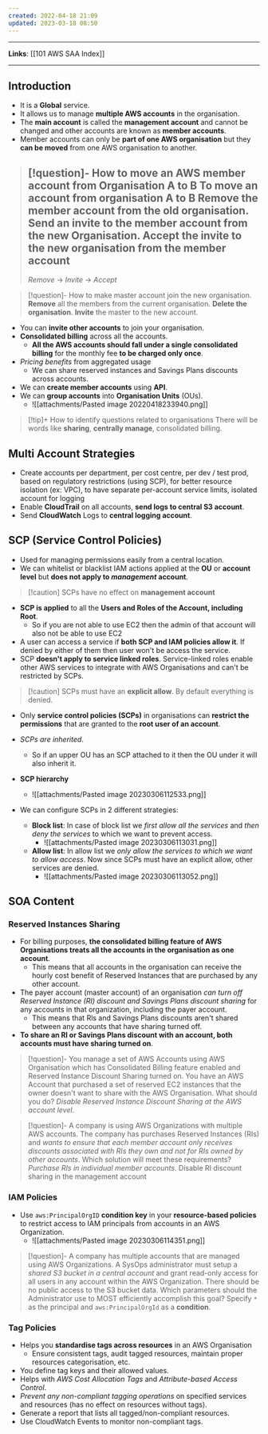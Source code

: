 ```yaml
---
created: 2022-04-18 21:09
updated: 2023-03-18 08:50
---
```

---
**Links**: [[101 AWS SAA Index]]

---
## Introduction
- It is a **Global** service.
- It allows us to manage **multiple AWS accounts** in the organisation.
- The **main account** is called the **management account** and cannot be changed and other accounts are known as **member accounts**.
- Member accounts can only be **part of one AWS organisation** but they **can be moved** from one AWS organisation to another.

> [!question]- How to move an AWS member account from Organisation A to B
> To move an account from organisation A to B **Remove** the member account from the old organisation. Send an **invite** to the member account from the new Organisation. **Accept** the invite to the new organisation from the member account
> ---
> *Remove* -> *Invite* -> *Accept*

> [!question]- How to make master account join the new organisation.
> **Remove** all the members from the current organisation. **Delete the organisation**. **Invite** the master to the new account.

-  You can **invite other accounts** to join your organisation.
-  **Consolidated billing** across all the accounts. 
	- **All the AWS accounts should fall under a single consolidated billing** for the monthly fee **to be charged only once**.
- *Pricing benefits* from aggregated usage
	- We can share reserved instances and Savings Plans discounts across accounts.
- We can **create member accounts** using **API**.
- We can **group accounts** into **Organisation Units** (OUs).
	- ![[attachments/Pasted image 20220418233940.png]]

>[!tip]+ How to identify questions related to organisations
> There will be words like **sharing**, **centrally manage**, consolidated billing.

## Multi Account Strategies
- Create accounts per department, per cost centre, per dev / test prod, based on regulatory restrictions (using SCP), for better resource isolation (ex: VPC), to have separate per-account service limits, isolated account for logging
- Enable **CloudTrail** on all accounts, **send logs to central S3 account**.
- Send **CloudWatch** Logs to **central logging account**.

## SCP (Service Control Policies)
- Used for managing permissions easily from a central location.
- We can whitelist or blacklist IAM actions applied at the **OU** or **account level** but **does not apply to *management* account**.

> [!caution] SCPs have no effect on **management account**

- **SCP is applied** to all the **Users and Roles of the Account, including Root**. 
	- So if you are not able to use EC2 then the admin of that account will also not be able to use EC2
- A user can access a service if **both SCP and IAM policies allow it**. If denied by either of them then user won't be access the service.
- SCP **doesn't apply to service linked roles**. Service-linked roles enable other AWS services to integrate with AWS Organisations and can't be restricted by SCPs.

> [!caution] SCPs must have an **explicit allow**. By default everything is denied.


- Only **service control policies (SCPs)** in organisations can **restrict the permissions** that are granted to the **root user of an account**.

- *SCPs are inherited*. 
	- So if an upper OU has an SCP attached to it then the OU under it will also inherit it.
- **SCP hierarchy**
	- ![[attachments/Pasted image 20230306112533.png]]

- We can configure SCPs in 2 different strategies:
	- **Block list**: In case of block list we *first allow all the services* and *then deny the services* to which we want to prevent access.
		- ![[attachments/Pasted image 20230306113031.png]]
	- **Allow list**: In allow list we *only allow the services to which we want to allow access*. Now since SCPs must have an explicit allow, other services are denied.
		- ![[attachments/Pasted image 20230306113052.png]]

## SOA Content
### Reserved Instances Sharing
- For billing purposes, **the consolidated billing feature of AWS Organisations treats all the accounts in the organisation as one account**.
	- This means that all accounts in the organisation can receive the hourly cost benefit of Reserved Instances that are purchased by any other account.
- The payer account (master account) of an organisation *can turn off Reserved Instance (RI) discount and Savings Plans discount sharing* for any accounts in that organization, including the payer account.
	- This means that Rls and Savings Plans discounts aren't shared between any accounts that have sharing turned off.
- **To share an Rl or Savings Plans discount with an account, both accounts must have sharing turned on**.

> [!question]- You manage a set of AWS Accounts using AWS Organisation which has Consolidated Billing feature enabled and Reserved Instance Discount Sharing turned on. You have an AWS Account that purchased a set of reserved EC2 instances that the owner doesn't want to share with the AWS Organisation. What should you do?
> *Disable Reserved Instance Discount Sharing at the AWS account level*.

> [!question]- A company is using AWS Organizations with multiple AWS accounts. The company has purchases Reserved Instances (RIs) and *wants to ensure that each member account only receives discounts associated with RIs they own and not for RIs owned by other accounts*. Which solution will meet these requirements?
> *Purchase RIs in individual member accounts*. Disable RI discount sharing in the management account

### IAM Policies
- Use `aws:PrincipalOrgID` **condition key** in your **resource-based policies** to restrict access to IAM principals from accounts in an AWS Organization.
	- ![[attachments/Pasted image 20230306114351.png]]

> [!question]- A company has multiple accounts that are managed using AWS Organizations. A SysOps administrator must setup a *shared S3 bucket in a central account* and grant read-only access for all users in any account within the AWS Organization. There should be no public access to the S3 bucket data. Which parameters should the Administrator use to MOST efficiently accomplish this goal?
> Specify `*` as the principal and `aws:PrincipalOrgId` as a **condition**.

### Tag Policies
- Helps you **standardise tags across resources** in an AWS Organisation
	- Ensure consistent tags, audit tagged resources, maintain proper resources categorisation, etc.
- You define tag keys and their allowed values.
- Helps with *AWS Cost Allocation Tags* and *Attribute-based Access Control*.
- *Prevent any non-compliant tagging operations* on specified services and resources (has no effect on resources without tags).
- Generate a report that lists all tagged/non-compliant resources.
- Use CloudWatch Events to monitor non-compliant tags.